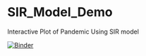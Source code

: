 # SIR_Model_Demo
Interactive Plot of Pandemic Using SIR model

[![Binder](https://mybinder.org/badge_logo.svg)](https://mybinder.org/v2/gh/syedshahab698/SIR_Model_Demo/master?filepath=SIR_Model_Demo.ipynb)




